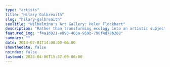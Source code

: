 ```yaml
---
type: "artists"
title: "Hilary Galbreaith"
slug: "hilary-galbreaith"
seoTitle: "Wilhelmina's Art Gallery: Helen Flockhart"
description: "Rather than transforming ecology into an artistic subject, we should start by applying it to the scale of production, transportation and storage of works. This economy of means establishes the do-it-yourself condition of Hilary Galbreaith’s work, close to primitive cinema and zines. Born into a Californian military family with a passion for science and technology, they are interested in the capacity of science fiction to construct hypotheses that transform our relationship to species, to non-human beings, to the body and to language. In the video «The Garden», they stage a reality TV contest with humans transformed into insects. Their desire to form anarchist communities in a «return to nature» is ultimately controlled by middle-class values. However, if for the artist the «garden» symbolizes the culture of fake, it also allows them to go beyond the nature/culture opposition and identify a real need for a post-capitalist and diminishing way of life. Rather than cynicism, the artist places disorder and the carnivalesque-grosteque within the contradictions of a techno-bureaucratic world. From nasal prostheses that control odors, a virtual reality sex game turned sadistic, or companies that act as conceptual works (<q>Golden Hole</q>), to two witches plunged into a mutant universe where Scandinavian design becomes the aesthetic of horror («LifeHack») to a web-series published by the artist on Instagram inspired by an underground feminist film that challenges the phallocentrism of human sausages (<q>Sausageland</q>), Galbreaith’s work is an autopsy of biopolitical power systems."
featured_img: "f4a1d921-e093-465a-959b-790f4d78b200"
summary: ""
date: 2014-07-01T14:00:00-06:00
showthedate: false
noindex: false
lastmod: 2023-04-06T15:37:00-06:00
---
```

